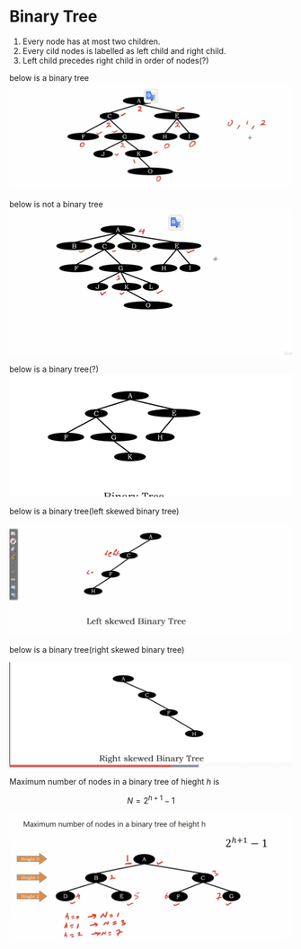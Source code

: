 # Binary Tree

1. Every node has at most two children.
2. Every cild nodes is labelled as left child and right child.
3. Left child precedes right child in order of nodes(?)

below is a binary tree
<img src='../assets/150_1.png'></img>

below is not a binary tree
<img src='../assets/150_2.png'></img>

below is a binary tree(?)
<img src='../assets/150_3.png'></img>

below is a binary tree(left skewed binary tree)

<img src='../assets/150_4.png'></img>

below is a binary tree(right skewed binary tree)

<img src='../assets/150_5.png'></img>

Maximum number of nodes in a binary tree of hieght $h$ is 

$$
N=2^{h+1} - 1
$$

<img src='../assets/150_6.png'></img>
